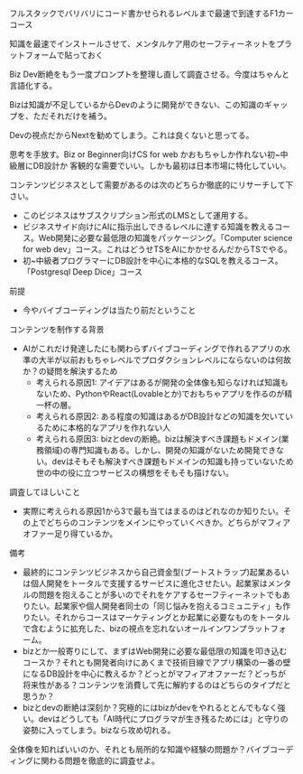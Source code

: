 フルスタックでバリバリにコード書かせられるレベルまで最速で到達するF1カーコース

知識を最速でインストールさせて、メンタルケア用のセーフティーネットをプラットフォームで貼っておく

Biz Dev断絶をもう一度プロンプトを整理し直して調査させる。今度はちゃんと言語化する。

Bizは知識が不足しているからDevのように開発ができない、この知識のギャップを、ただそれだけを補う。

Devの視点だからNextを勧めてしまう。これは良くないと思ってる。

思考を手放す。Biz or Beginner向けCS for web 
かおもちゃしか作れない初~中級層にDB設計か
客観的な需要でいい。しかも最初は日本市場に特化していい。


コンテンツビジネスとして需要があるのは次のどちらか徹底的にリサーチして下さい。
- このビジネスはサブスクリプション形式のLMSとして運用する。
- ビジネスサイド向けにAIに指示出しできるレベルに達する知識を教えるコース。Web開発に必要な最低限の知識をパッケージング。「Computer science for web dev」コース。これはどうせTSをAIにかかせるんだからTSでやる。
- 初~中級者プログラマーにDB設計を中心に本格的なSQLを教えるコース。「Postgresql Deep Dice」コース

前提
- 今やバイブコーディングは当たり前だということ

コンテンツを制作する背景
- AIがこれだけ発達したにも関わらずバイブコーディングで作れるアプリの水準の大半が以前おもちゃレベルでプロダクションレベルにならないのは何故か？の疑問を解決するため
    - 考えられる原因1: アイデアはあるが開発の全体像も知らなければ知識もないため、PythonやReact(Lovableとか)でおもちゃアプリを作るのが精一杯の層。
    - 考えられる原因2: ある程度の知識はあるがDB設計などの知識を欠いているために本格的なアプリを作れない人
    - 考えられる原因3: bizとdevの断絶。bizは解決すべき課題もドメイン(業務領域)の専門知識もある。しかし、開発の知識がないため開発できない。devはそもそも解決すべき課題もドメインの知識も持っていないため世の中の役に立つサービスの構想をそもそも描けない。

調査してほしいこと
- 実際に考えられる原因1から3で最も当てはまるのはどれなのか知りたい。その上でどちらのコンテンツをメインにやっていくべきか。どちらがマフィアオファー足り得ているか。

備考
- 最終的にコンテンツビジネスから自己資金型(ブートストラップ)起業あるいは個人開発をトータルで支援するサービスに進化させたい。起業家はメンタルの問題を抱えることが多いのでそれをケアするセーフティーネットでもありたい。起業家や個人開発者同士の「同じ悩みを抱えるコミュニティ」も作りたい。それからコースはマーケティングとか起業に必要なものをトータルで含むように拡充した、bizの視点を忘れないオールインワンプラットフォーム。
- bizとか一般寄りにして、まずはWeb開発に必要な最低限の知識を叩き込むコースか？それとも開発者向けにあくまで技術目線でアプリ構築の一番の壁になるDB設計を中心に教えるか？どっとがマフィアオファーだ？どっちが将来性がある？コンテンツを消費して先に解約するのはどちらのタイプだと思うか？
- bizとdevの断絶は深刻か？究極的にはbizがdevをやれるととんでもなく強い。devはどうしても「AI時代にプログラマが生き残るためには」と守りの姿勢に入ってしまう。bizなら攻め切れる。

全体像を知ればいいのか、それとも局所的な知識や経験の問題か？バイブコーディングに関わる問題を徹底的に調査せよ。